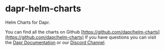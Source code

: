 # dapr-helm-charts
Helm Charts for Dapr. 

You can find all the charts on Github [https://github.com/dapr/helm-charts](https://github.com/dapr/helm-charts)
If you have questions you can visit the [Dapr Documentation](https://docs.dapr.io/) or our [Discord Channel](https://discord.com/invite/ptHhX6jc34). 
